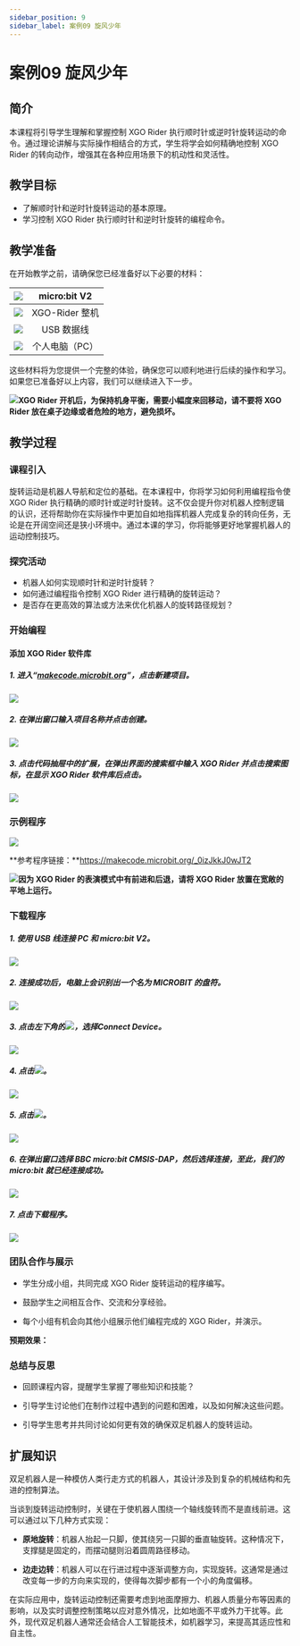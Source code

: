 ```yaml
---
sidebar_position: 9
sidebar_label: 案例09 旋风少年
---
```


# 案例09 旋风少年

## 简介

本课程将引导学生理解和掌握控制 XGO Rider 执行顺时针或逆时针旋转运动的命令。通过理论讲解与实际操作相结合的方式，学生将学会如何精确地控制 XGO Rider 的转向动作，增强其在各种应用场景下的机动性和灵活性。



## 教学目标

- 了解顺时针和逆时针旋转运动的基本原理。
- 学习控制 XGO Rider 执行顺时针和逆时针旋转的编程命令。



## 教学准备

在开始教学之前，请确保您已经准备好以下必要的材料：

| ![](https://wiki-media-ef.oss-cn-hongkong.aliyuncs.com/docs/microbit/robot/xgo-rider-kit/images/microbit-xgo-rider-kit-case-01.png) | micro:bit  V2  |
| :----------------------------------------------------------: | :------------: |
| ![](https://wiki-media-ef.oss-cn-hongkong.aliyuncs.com/docs/microbit/robot/xgo-rider-kit/images/microbit-xgo-rider-kit-case-19.png) | XGO-Rider 整机 |
| ![](https://wiki-media-ef.oss-cn-hongkong.aliyuncs.com/docs/microbit/robot/xgo-rider-kit/images/microbit-xgo-rider-kit-case-02.png) |   USB 数据线   |
| ![](https://wiki-media-ef.oss-cn-hongkong.aliyuncs.com/docs/microbit/robot/xgo-rider-kit/images/microbit-xgo-rider-kit-case-03.png) | 个人电脑（PC） |

这些材料将为您提供一个完整的体验，确保您可以顺利地进行后续的操作和学习。如果您已准备好以上内容，我们可以继续进入下一步。



![](https://wiki-media-ef.oss-cn-hongkong.aliyuncs.com/docs/microbit/robot/xgo-rider-kit/images/microbit-xgo-rider-kit-read-01.png)**XGO Rider 开机后，为保持机身平衡，需要小幅度来回移动，请不要将 XGO Rider 放在桌子边缘或者危险的地方，避免损坏。**



## 教学过程

### 课程引入

旋转运动是机器人导航和定位的基础。在本课程中，你将学习如何利用编程指令使 XGO Rider 执行精确的顺时针或逆时针旋转。这不仅会提升你对机器人控制逻辑的认识，还将帮助你在实际操作中更加自如地指挥机器人完成复杂的转向任务，无论是在开阔空间还是狭小环境中。通过本课的学习，你将能够更好地掌握机器人的运动控制技巧。



### 探究活动

- 机器人如何实现顺时针和逆时针旋转？
- 如何通过编程指令控制 XGO Rider 进行精确的旋转运动？
- 是否存在更高效的算法或方法来优化机器人的旋转路径规划？



### 开始编程

#### 添加 XGO Rider 软件库

##### 1. 进入“[makecode.microbit.org](https://makecode.microbit.org)”，点击**新建项目**。



![](https://wiki-media-ef.oss-cn-hongkong.aliyuncs.com/docs/microbit/robot/xgo-rider-kit/images/microbit-xgo-rider-kit-case-04.png)



##### 2. 在弹出窗口输入项目名称并点击**创建**。



![](https://wiki-media-ef.oss-cn-hongkong.aliyuncs.com/docs/microbit/robot/xgo-rider-kit/images/microbit-xgo-rider-kit-case-05.png)



##### 3. 点击代码抽屉中的**扩展**，在弹出界面的搜索框中输入 **XGO Rider** 并点击搜索图标，在显示 **XGO Rider** 软件库后点击。



![](https://wiki-media-ef.oss-cn-hongkong.aliyuncs.com/docs/microbit/robot/xgo-rider-kit/images/microbit-xgo-rider-kit-case-07.png)



### 示例程序



![](https://wiki-media-ef.oss-cn-hongkong.aliyuncs.com/docs/microbit/robot/xgo-rider-kit/images/microbit-xgo-rider-kit-case-108.png)



**参考程序链接：**https://makecode.microbit.org/_0izJkkJ0wJT2



![](https://wiki-media-ef.oss-cn-hongkong.aliyuncs.com/docs/microbit/building-blocks/microbit-space-science-kit/images/microbit-space-science-kit-read03.png)**因为 XGO Rider 的表演模式中有前进和后退，请将 XGO Rider 放置在宽敞的平地上运行。**



### 下载程序

##### 1. 使用 USB 线连接 PC 和 micro:bit V2。



![](https://wiki-media-ef.oss-cn-hongkong.aliyuncs.com/docs/microbit/robot/xgo-rider-kit/images/microbit-xgo-rider-kit-case-09.gif)



##### 2. 连接成功后，电脑上会识别出一个名为 MICROBIT 的盘符。



![](https://wiki-media-ef.oss-cn-hongkong.aliyuncs.com/docs/microbit/robot/xgo-rider-kit/images/microbit-xgo-rider-kit-case-10.png)



##### 3. 点击左下角的![](https://wiki-media-ef.oss-cn-hongkong.aliyuncs.com/docs/microbit/robot/xgo-rider-kit/images/microbit-xgo-rider-kit-case-11.png)，选择**Connect Device**。



![](https://wiki-media-ef.oss-cn-hongkong.aliyuncs.com/docs/microbit/robot/xgo-rider-kit/images/microbit-xgo-rider-kit-case-12.png)



##### 4. 点击![](https://wiki-media-ef.oss-cn-hongkong.aliyuncs.com/docs/microbit/robot/xgo-rider-kit/images/microbit-xgo-rider-kit-case-13.png)。



![](https://wiki-media-ef.oss-cn-hongkong.aliyuncs.com/docs/microbit/robot/xgo-rider-kit/images/microbit-xgo-rider-kit-case-14.png)



##### 5. 点击![](https://wiki-media-ef.oss-cn-hongkong.aliyuncs.com/docs/microbit/robot/xgo-rider-kit/images/microbit-xgo-rider-kit-case-15.png)。



![](https://wiki-media-ef.oss-cn-hongkong.aliyuncs.com/docs/microbit/robot/xgo-rider-kit/images/microbit-xgo-rider-kit-case-16.png)



##### 6. 在弹出窗口选择 **BBC micro:bit CMSIS-DAP**，然后选择**连接**，至此，我们的 micro:bit 就已经连接成功。



![](https://wiki-media-ef.oss-cn-hongkong.aliyuncs.com/docs/microbit/robot/xgo-rider-kit/images/microbit-xgo-rider-kit-case-17.png)



##### 7. 点击**下载程序**。



![](https://wiki-media-ef.oss-cn-hongkong.aliyuncs.com/docs/microbit/robot/xgo-rider-kit/images/microbit-xgo-rider-kit-case-18.png)



### 团队合作与展示

- 学生分成小组，共同完成 XGO Rider 旋转运动的程序编写。


- 鼓励学生之间相互合作、交流和分享经验。


- 每个小组有机会向其他小组展示他们编程完成的 XGO Rider，并演示。

**预期效果：**



### 总结与反思

- 回顾课程内容，提醒学生掌握了哪些知识和技能？

- 引导学生讨论他们在制作过程中遇到的问题和困难，以及如何解决这些问题。

- 引导学生思考并共同讨论如何更有效的确保双足机器人的旋转运动。



## 扩展知识

双足机器人是一种模仿人类行走方式的机器人，其设计涉及到复杂的机械结构和先进的控制算法。

当谈到旋转运动控制时，关键在于使机器人围绕一个轴线旋转而不是直线前进。这可以通过以下几种方式实现：

- **原地旋转**：机器人抬起一只脚，使其绕另一只脚的垂直轴旋转。这种情况下，支撑腿是固定的，而摆动腿则沿着圆周路径移动。

- **边走边转**：机器人可以在行进过程中逐渐调整方向，实现旋转。这通常是通过改变每一步的方向来实现的，使得每次脚步都有一个小的角度偏移。

在实际应用中，旋转运动控制还需要考虑到地面摩擦力、机器人质量分布等因素的影响，以及实时调整控制策略以应对意外情况，比如地面不平或外力干扰等。此外，现代双足机器人通常还会结合人工智能技术，如机器学习，来提高其适应性和自主性。
